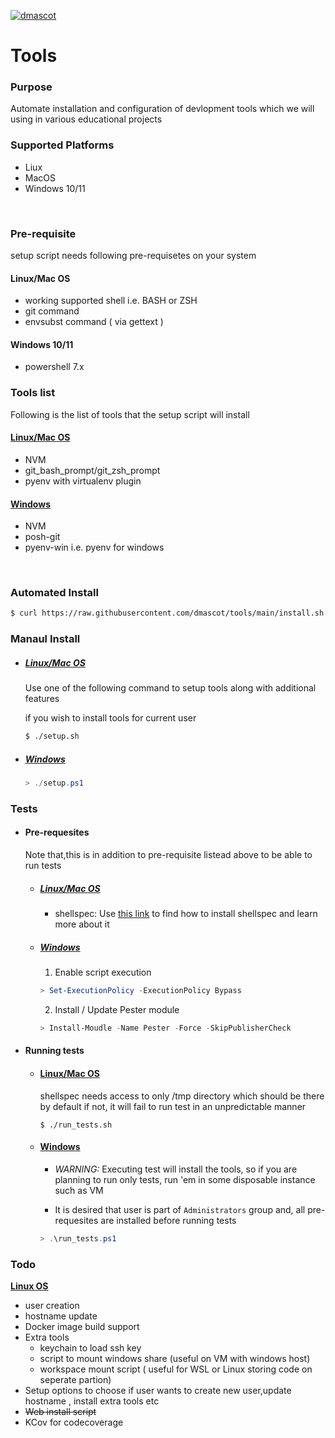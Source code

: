 [![dmascot](https://circleci.com/gh/dmascot/tools/tree/main.svg?style=svg)](https://circleci.com/gh/dmascot/tools/?branch=main)


# Tools

### **Purpose**
Automate installation and configuration of devlopment tools which we will using in various educational projects
<br>

### **Supported Platforms**
- Liux 
- MacOS
- Windows 10/11 

<br>

### **Pre-requisite**
setup script needs following pre-requisetes on your system

#### Linux/Mac OS
- working supported shell i.e. BASH or ZSH
- git command
- envsubst command ( via gettext )

#### Windows 10/11
- powershell 7.x

### **Tools list**

Following is the list of tools that the setup script will install

#### <u>**Linux/Mac OS**</u>
- NVM
- git_bash_prompt/git_zsh_prompt
- pyenv with virtualenv plugin
#### <u>**Windows**</u>
- NVM
- posh-git
- pyenv-win i.e. pyenv for windows
<br>


### Automated Install
```bash
$ curl https://raw.githubusercontent.com/dmascot/tools/main/install.sh | $SHELL
```
### **Manaul Install**

- ##### <u>**Linux/Mac OS**</u> 
    Use one of the following command to setup tools along with additional features<br>

    if you wish to install tools for current user
    ```bash
    $ ./setup.sh
    ```
- ##### <u>**Windows**</u>
    ```powershell
    > ./setup.ps1
    ```
 ### Tests

- #### Pre-requesites
    Note that,this is in addition to pre-requisite listead above to be able to run tests
    - ##### <u>**Linux/Mac OS**</u>
        - shellspec: Use [this link](https://github.com/shellspec/shellspec#installation) to find how to install shellspec and learn more about it
       
         
    - ##### <u>**Windows**</u>
        1. Enable script execution
        ```powershell
        > Set-ExecutionPolicy -ExecutionPolicy Bypass
        ```
        2. Install / Update Pester module
        ```powershell
        > Install-Moudle -Name Pester -Force -SkipPublisherCheck
        ```
- #### Running tests
    
    - #### <u>**Linux/Mac OS**</u>
        shellspec needs access to only /tmp directory which should be there by default if not, it will fail to run test in an unpredictable manner
        ```
        $ ./run_tests.sh
        ```
    - #### <u>**Windows**</u>
         - *WARNING:* Executing test will install the tools, so if you are planning to run only tests, run 'em in some disposable instance such as VM

        - It is desired that user is part of ```Administrators``` group and, all pre-requesites are installed before running tests
        
        ```powershell
        > .\run_tests.ps1
        ```
        
 ### Todo
 
 <u>**Linux OS**</u> 
 - user creation 
 - hostname update 
 - Docker image build support
 - Extra tools
    - keychain to load ssh key
    - script to mount windows share (useful on VM with windows host)
    - workspace mount script ( useful for WSL or Linux storing code on seperate partion)
 - Setup options to choose if user wants to create new user,update hostname , install extra tools etc
 - ~~Web install script~~
 - KCov for codecoverage

 